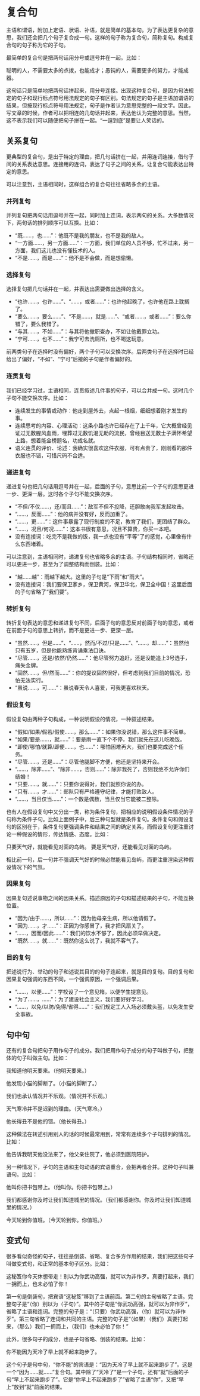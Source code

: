 # 复合句

主语和谓语，附加上定语、状语、补语，就是简单的基本句。为了表达更复杂的意思，我们还会把几个句子复合成一句。这样的句子称为复合句，简称复句。构成复合句的句子称为它的子句。

最简单的复合句是把两句话用分号或逗号并在一起。比如：

聪明的人，不需要太多的点拨，也能成才；愚钝的人，需要更多的努力，才能成器。

这句话只是简单地把两句话拼起来，用分号连接。出现这种复合句，是因为句法规定的句子和现行标点符号用法规定的句子有区别。句法规定的句子是主语加谓语的结果，但按现行标点符号用法规定，句子是作者认为意思完整的一段文字。因此，写文章的时候，作者可以把相连的几句话并起来，表达他认为完整的意思。当然，这不表示我们可以随便把句子拼在一起。“一逗到底”是要让人笑话的。

## 关系复句

更典型的复合句，是出于特定的理由，把几句话拼在一起，并用连词连接，借句子间的关系表达意思。连接用的连词，表达了句子之间的关系，让复合句能表达出特定的意思。

可以注意到，主语相同时，这样组合的复合句往往省略多余的主语。

### 并列复句

并列复句把两句话用逗号并在一起，同时加上连词，表示两句的关系。大多数情况下，两句话的排列顺序可以互换。比如：

- “既……，也……”：他既不是我的朋友，也不是我的敌人。
- “一方面……，另一方面……”：一方面，我们单位的人员不够，忙不过来，另一方面，我们这儿也没有懂技术的人。
- “不是……，而是……”：他不是不会做，而是想偷懒。

### 选择复句

选择复句把几句话并在一起，并表达出需要做出选择的含义。

- “也许……，也许……”、“……，或者……”：也许他起晚了，也许他在路上耽搁了。
- “要么……，要么……”、“不是……，就是……”、“或者……，或者……”：要么你错了，要么我错了。
- “与其……，不如……”：与其将他撤职查办，不如让他戴罪立功。
- “宁可……，也不……”：我宁可去洗厕所，也不喝这玩意。

前两类句子在选择时没有偏好，两个子句可以交换次序。后两类句子在选择时已经给出了偏好，“不如”、“宁可”后接的子句是作者偏好的。

### 连贯复句

我们已经学习过，主语相同，连贯叙述几件事的句子，可以合并成一句。这时几个子句不能交换次序。比如：

- 连续发生的事情或动作：他走到屋外去，点起一根烟，细细想着刚才发生的事。
- 连续思考的内容、心理活动：这条小路也许已经存在了上千年，它大概曾经见证过无数腥风血雨，埋葬过无数饥渴无助的流民，曾经目送无数士子满怀希望上路，想着能金榜题名，功成名就。
- 语义连贯的评价、论述：我确实很喜欢这件衣服，可有点贵了，刚刚看的那件衣服也不错，可惜尺码不合适。

### 递进复句

递进复句也把几句话用逗号并在一起，后面的子句，意思比前一个子句的意思更进一步、更深一层。这时各个子句不能交换次序。

- “不但/不仅……，还/而且……”：敌军不但不投降，还胆敢向我军发起攻击。
- “……，反而……”：他的病并没有好，反而加重了。
- “……，更……”：这件事暴露了现行制度的不足，教育了我们，更团结了群众。
- “……，况且/何况……”：这本书很有意思，况且不算贵，你买一本吧。
- 没有连接词：吃完不是我做的饭，我一点也没有“平等”了的感觉，心里像有什么东西堵着。

可以注意到，主语相同时，递进复句也省略多余的主语。子句结构相同时，省略还可以更进一步，甚至为了调整结构而倒装。比如：

- “越……越”：雨越下越大。这里的子句是“下雨”和“雨大”。
- 没有连接词：我们要保卫家乡，保卫黄河，保卫华北，保卫全中国！这里后面的子句省略了“我们要”。

### 转折复句

转折复句表达的意思和递进复句不同，后面子句的意思反对前面子句的意思，或者在前面子句的意思上转折，而不是更进一步、更深一层。

- “虽然……，但是……”、“……，然而/不过/只是……”、“……，却……”：虽然他只有五岁，但是他能熟练背诵乘法口诀。
- “尽管……，还是/依然/仍然……”：他尽管努力追赶，还是没能追上3号选手，痛失金牌。
- “固然……，但/然而……”：你的提议固然很好，但考虑到我们目前的情况，恐怕无法实行。
- “虽说……，可……”：虽说春天令人喜爱，可我更喜欢秋天。

### 假设复句

假设复句由两种子句构成，一种说明假设的情况，一种叙述结果。

- “假如/如果/假若/假使……，那么……”：如果你没说错，那么这件事不简单。
- “如果/要是……，就……”：要是雨一直下个不停，我们就先在这儿吃晚饭。
- “即使/哪怕/就算/即便……，也……”：哪怕困难再大，我们也要完成这个任务。
- “尽管……，还是……”：尽管他腿脚不方便，他还是坚持来开会。
- “……，除非……”、“除非……，否则……”：除非我死了，否则我绝不允许你们结婚！
- “只要……，就……”：只要你说得对，我们就照你说的办。
- “只有……，才……”：部队只有严格遵守纪律，才能打败敌人。
- “……，当且仅当……”：一个数是偶数，当且仅当它能被二整除。

也有人在假设复句中又分出一类，称为条件复句，把相应的说明假设条件情况的子句称为条件子句。比如上面例子中，后三种句型就是条件复句。条件复句和假设复句的区别在于，条件复句更强调条件和结果之间的确定关系，而假设复句更注重讨论一种假设的情形，传达情感、态度。比如：

只要天气好，就能看见对面的岛屿。
要是天气好，还能看见对面的岛屿。

相比前一句，后一句并不强调天气好的时候必然能看见岛屿，而更注重渲染这种假设情况下的气氛。

### 因果复句

因果复句述说事物之间的因果关系。描述原因的子句和描述结果的子句，不能互换位置。

- “因为/由于……，所以……”：因为他母亲生病，所以他请假了。
- “因为……，才……”：正因为你感冒了，我才把风扇关了。
- “……，因而/因此……”：我们的饮水不够了，因此必须早做决定。
- “既然……，就……”：既然你这么说了，我就不客气了。

### 目的复句

把述说行为、举动的句子和述说其目的的句子连起来，就是目的复句。目的复句和因果复句强调的东西不同，一个强调原因，一个强调后果。

- “……，以便……”：学校设了一个意见箱，以便学生提意见。
- “为了……，……”：为了建设社会主义，我们要好好学习。
- “……，以免/以防/免得/省得……”：我们规定工人入场必须戴头盔，以免发生安全事故。

## 句中句

还有的复合句把句子用作句子的成分。我们把用作句子成分的句子叫做子句，把整体的句子叫做主句。比如：

我知道他明天要来。（他明天要来。）

他发现小猫的脚断了。（小猫的脚断了。）

我们也承认情况并不乐观。（情况并不乐观。）

天气寒冷并不是迟到的理由。（天气寒冷。）

他长得丑不是他的错。（他长得丑。）

这种做法在转述引用别人的话的时候最常用到，常常有连续多个子句排列的情况。比如：

他告诉我明天他没法来了，他父亲住院了，他必须到医院陪护。

另一种情况下，子句的主语和主句动语的宾语重合，会把两者合并。这种句子叫兼语句。比如：

他叫你把书包带上。（他叫你。你把书包带上。）

我们都感谢你及时让我们知道城里的情况。（我们都感谢你。你及时让我们知道城里的情况。）

今天轮到你值班。（今天轮到你。你值班。）

## 变式句

很多看似奇怪的句子，往往是倒装、省略、复合多方作用的结果，我们把这些句子叫做变式句，和正常的基本句子区分。比如：

这秘笈你今天休想带走！别以为你武功高强，就可以为非作歹。真要打起来，我们一拥而上，也未必怕了你！

第一句是倒装句，把宾语“这秘笈”移到了主语前面。第二句的主句省略了主语。完整句子是“（你）别以为（子句）”。其中的子句是“你武功高强，就可以为非作歹”，省略了主语和连词。完整的句子是：“（只要）你武功高强，（你）就可以为非作歹”。第三句省略了连词和共同的主语。完整的句子是“（如果）（我们）真要打起来，（那么）我们一拥而上，（我们）也未必怕了你！”

此外，很多句子的成分，也是子句省略、倒装的结果。比如：

你不能因为天冷了早上就不起来跑步了。

这个句子是句中句，“你不能”的宾语是：“因为天冷了早上就不起来跑步了”。这是一个“因为……就……”复合句。其中除了“天冷了”是一个子句，还有“就”后面的子句“早上不起来跑步了”。它是“你早上不起来跑步了”省略了主语“你”，又把“早上”放到“就”前面的结果。
